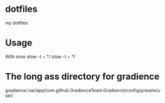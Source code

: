 # dotfiles
my dotfiles

# Usage
With stow
stow -t ~ */
stow -t ~ */

# The long ass directory for gradience
gradiance/.var/app/com.github.GradienceTeam.Gradience/config/presets/user/
